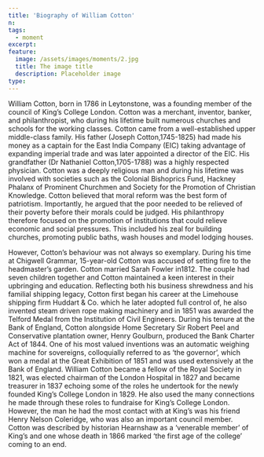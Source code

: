 ```yaml
---
title: 'Biography of William Cotton'
n: 
tags:
  - moment
excerpt: 
feature:
  image: /assets/images/moments/2.jpg
  title: The image title
  description: Placeholder image
type: 
---
```


William Cotton, born in 1786 in Leytonstone, was a founding member of the council of King’s College London. Cotton was a merchant, inventor, banker, and philanthropist, who during his lifetime built numerous churches and schools for the working classes. Cotton came from a well-established upper middle-class family. His father (Joseph Cotton,1745-1825) had made his money as a captain for the East India Company (EIC) taking advantage of expanding imperial trade and was later appointed a director of the EIC. His grandfather (Dr Nathaniel Cotton,1705-1788) was a highly respected physician.  Cotton was a deeply religious man and during his lifetime was involved with societies such as the Colonial Bishoprics Fund, Hackney Phalanx of Prominent Churchmen and Society for the Promotion of Christian Knowledge. Cotton believed that moral reform was the best form of patriotism. Importantly, he argued that the poor needed to be relieved of their poverty before their morals could be judged. His philanthropy therefore focused on the promotion of institutions that could relieve economic and social pressures. This included his zeal for building churches, promoting public baths, wash houses and model lodging houses.  

However, Cotton’s behaviour was not always so exemplary. During his time at Chigwell Grammar, 15-year-old Cotton was accused of setting fire to the headmaster’s garden. Cotton married Sarah Fowler in1812. The couple had seven children together and Cotton maintained a keen interest in their upbringing and education. Reflecting both his business shrewdness and his familial shipping legacy, Cotton first began his career at the Limehouse shipping firm Huddart & Co. which he later adopted full control of, he also invented steam driven rope making machinery and in 1851 was awarded the Telford Medal from the Institution of Civil Engineers. During his tenure at the Bank of England, Cotton alongside Home Secretary Sir Robert Peel and Conservative plantation owner, Henry Goulburn, produced the Bank Charter Act of 1844. One of his most valued inventions was an automatic weighing machine for sovereigns, colloquially referred to as ‘the governor’, which won a medal at the Great Exhibition of 1851 and was used extensively at the Bank of England. William Cotton became a fellow of the Royal Society in 1821, was elected chairman of the London Hospital in 1827 and became treasurer in 1837 echoing some of the roles he undertook for the newly founded King’s College London in 1829. He also used the many connections he made through these roles to fundraise for King’s College London. However, the man he had the most contact with at King’s was his friend Henry Nelson Coleridge, who was also an important council member. Cotton was described by historian Hearnshaw as a ‘venerable member’ of King’s and one whose death in 1866 marked ‘the first age of the college’ coming to an end.
